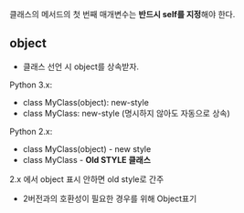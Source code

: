 

클래스의 메서드의 첫 번째 매개변수는 **반드시 self를 지정**해야 한다.

## object 
- 클래스 선언 시 object를 상속받자. 

Python 3.x:
- class MyClass(object): new-style 
- class MyClass: new-style (명시하지 않아도 자동으로 상속)

Python 2.x:
- class MyClass(object) - new style
- class MyClass - **Old STYLE 클래스**

2.x 에서 object 표시 안하면 old style로 간주 

- 2버전과의 호환성이 필요한 경우를 위해 Object표기 
